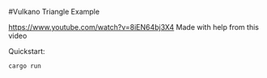 #Vulkano Triangle Example

https://www.youtube.com/watch?v=8iEN64bj3X4
Made with help from this video

Quickstart:
```
cargo run
```
